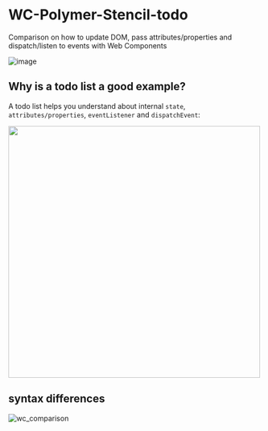 # WC-Polymer-Stencil-todo
Comparison on how to update DOM, pass attributes/properties and dispatch/listen to events with Web Components

![image](https://user-images.githubusercontent.com/1388706/34906184-048eceea-f868-11e7-849b-d36f4abb04fe.png)


## Why is a todo list a good example?

A todo list helps you understand about internal `state`, `attributes/properties`, `eventListener` and `dispatchEvent`:

<img src="https://user-images.githubusercontent.com/1388706/34906044-15479288-f865-11e7-9682-ec5b2bd6a368.png" width="500" />

## <todo-item> syntax differences

![wc_comparison](https://user-images.githubusercontent.com/1388706/36108142-64011740-101c-11e8-9ca3-d8e190bf9dc3.png)
